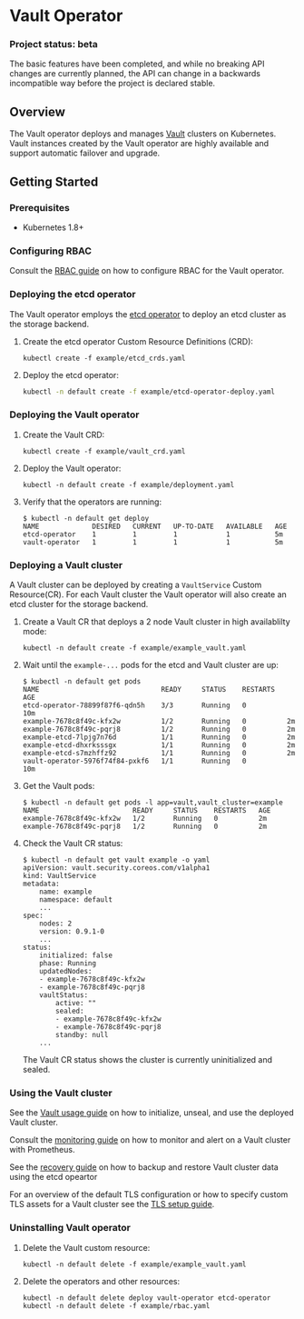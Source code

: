 # Vault Operator

### Project status: beta
The basic features have been completed, and while no breaking API changes are currently planned, the API can change in a backwards incompatible way before the project is declared stable.

## Overview
The Vault operator deploys and manages [Vault][vault] clusters on Kubernetes. Vault instances created by the Vault operator are highly available and support automatic failover and upgrade.


## Getting Started

### Prerequisites

- Kubernetes 1.8+

### Configuring RBAC

Consult the [RBAC guide](./doc/user/rbac.md) on how to configure RBAC for the Vault operator.


### Deploying the etcd operator

The Vault operator employs the [etcd operator][etcd-operator] to deploy an etcd cluster as the storage backend.

1. Create the etcd operator Custom Resource Definitions (CRD):

    ```
    kubectl create -f example/etcd_crds.yaml
    ``` 
2. Deploy the etcd operator:

    ```sh
    kubectl -n default create -f example/etcd-operator-deploy.yaml
    ```

### Deploying the Vault operator

1. Create the Vault CRD:

    ```
    kubectl create -f example/vault_crd.yaml
    ```

2. Deploy the Vault operator:

    ```
    kubectl -n default create -f example/deployment.yaml
    ```

3. Verify that the operators are running:    

      ```
      $ kubectl -n default get deploy
      NAME             DESIRED   CURRENT   UP-TO-DATE   AVAILABLE   AGE
      etcd-operator    1         1         1            1           5m
      vault-operator   1         1         1            1           5m
      ```


### Deploying a Vault cluster

A Vault cluster can be deployed by creating a `VaultService` Custom Resource(CR). For each Vault cluster the Vault operator will also create an etcd cluster for the storage backend.

1. Create a Vault CR that deploys a 2 node Vault cluster in high availablilty mode:

    ```
    kubectl -n default create -f example/example_vault.yaml
    ```

2. Wait until the `example-...` pods for the etcd and Vault cluster are up:

    ```
    $ kubectl -n default get pods
    NAME                              READY     STATUS    RESTARTS   AGE
    etcd-operator-78899f87f6-qdn5h    3/3       Running   0          10m
    example-7678c8f49c-kfx2w          1/2       Running   0          2m
    example-7678c8f49c-pqrj8          1/2       Running   0          2m
    example-etcd-7lpjg7n76d           1/1       Running   0          2m
    example-etcd-dhxrksssgx           1/1       Running   0          2m
    example-etcd-s7mzhffz92           1/1       Running   0          2m
    vault-operator-5976f74f84-pxkf6   1/1       Running   0          10m
    ```

3. Get the Vault pods:

    ```
    $ kubectl -n default get pods -l app=vault,vault_cluster=example
    NAME                       READY     STATUS    RESTARTS   AGE
    example-7678c8f49c-kfx2w   1/2       Running   0          2m
    example-7678c8f49c-pqrj8   1/2       Running   0          2m
    ```

4. Check the Vault CR status:

    ```
    $ kubectl -n default get vault example -o yaml
    apiVersion: vault.security.coreos.com/v1alpha1
    kind: VaultService
    metadata:
        name: example
        namespace: default
        ...
    spec:
        nodes: 2
        version: 0.9.1-0
        ...
    status:
        initialized: false
        phase: Running
        updatedNodes:
        - example-7678c8f49c-kfx2w
        - example-7678c8f49c-pqrj8
        vaultStatus:
            active: ""
            sealed:
            - example-7678c8f49c-kfx2w
            - example-7678c8f49c-pqrj8
            standby: null
        ...
    ```

    The Vault CR status shows the cluster is currently uninitialized and sealed.

### Using the Vault cluster

See the [Vault usage guide](./doc/user/vault.md) on how to initialize, unseal, and use the deployed Vault cluster.

Consult the [monitoring guide](./doc/user/monitoring.md) on how to monitor and alert on a Vault cluster with Prometheus.

See the [recovery guide](./doc/user/recovery.md) on how to backup and restore Vault cluster data using the etcd opeartor

For an overview of the default TLS configuration or how to specify custom TLS assets for a Vault cluster see the [TLS setup guide](doc/user/tls_setup.md).

### Uninstalling Vault operator

1. Delete the Vault custom resource:

    ```
    kubectl -n default delete -f example/example_vault.yaml
    ```

2. Delete the operators and other resources:

    ```
    kubectl -n default delete deploy vault-operator etcd-operator
    kubectl -n default delete -f example/rbac.yaml
    ```

[vault]: https://www.vaultproject.io/
[etcd-operator]: https://github.com/coreos/etcd-operator/

